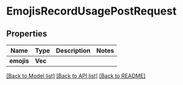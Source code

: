 # EmojisRecordUsagePostRequest

## Properties

Name | Type | Description | Notes
------------ | ------------- | ------------- | -------------
**emojis** | **Vec<String>** |  | 

[[Back to Model list]](../README.md#documentation-for-models) [[Back to API list]](../README.md#documentation-for-api-endpoints) [[Back to README]](../README.md)


